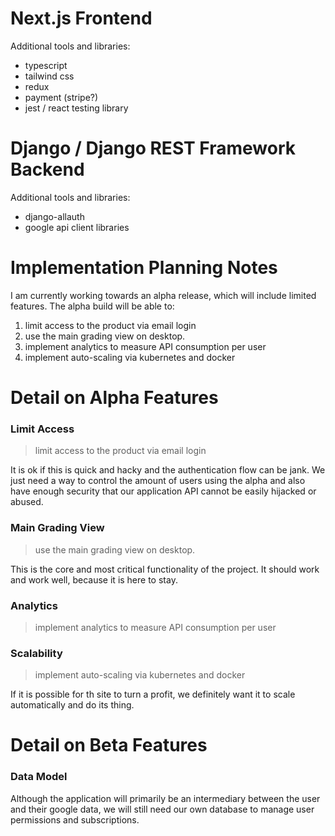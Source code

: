 # Next.js Frontend

Additional tools and libraries:

- typescript
- tailwind css
- redux
- payment (stripe?)
- jest / react testing library

# Django / Django REST Framework Backend

Additional tools and libraries:

- django-allauth
- google api client libraries

# Implementation Planning Notes

I am currently working towards an alpha release, which will include limited
features. The alpha build will be able to:

1. limit access to the product via email login
2. use the main grading view on desktop.
3. implement analytics to measure API consumption per user
4. implement auto-scaling via kubernetes and docker

# Detail on Alpha Features

### Limit Access

> limit access to the product via email login

It is ok if this is quick and hacky and the authentication flow can be jank.
We just need a way to control the amount of users using the alpha and also have
enough security that our application API cannot be easily hijacked or abused.

### Main Grading View

> use the main grading view on desktop.

This is the core and most critical functionality of the project. It should
work and work well, because it is here to stay.

### Analytics

> implement analytics to measure API consumption per user

### Scalability

> implement auto-scaling via kubernetes and docker

If it is possible for th site to turn a profit, we definitely want it to scale
automatically and do its thing.

# Detail on Beta Features

### Data Model

Although the application will primarily be an intermediary between the user
and their google data, we will still need our own database to manage user
permissions and subscriptions.
